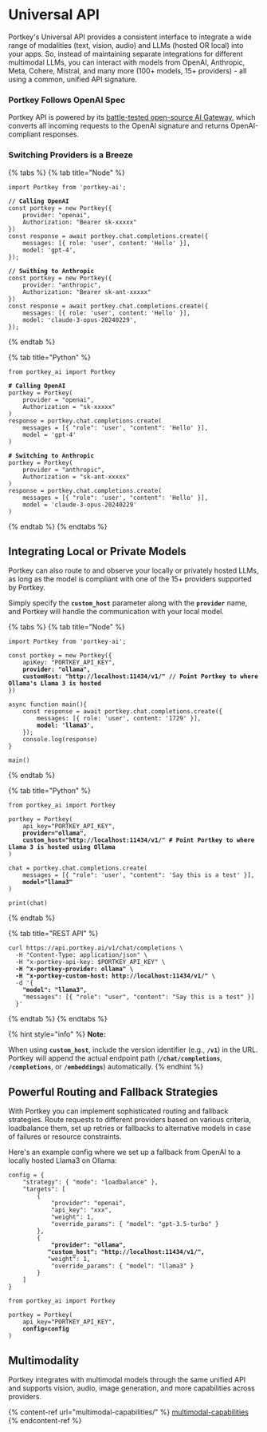 # Universal API

Portkey's Universal API provides a consistent interface to integrate a wide range of modalities (text, vision, audio) and LLMs (hosted OR local) into your apps. So, instead of maintaining separate integrations for different multimodal LLMs, you can interact with models from OpenAI, Anthropic, Meta, Cohere, Mistral, and many more (100+ models, 15+ providers) - all  using a common, unified API signature.

### Portkey Follows OpenAI Spec

Portkey API is powered by its [battle-tested open-source AI Gateway](https://github.com/portkey-ai/gateway), which converts all incoming requests to the OpenAI signature and returns OpenAI-compliant responses.

### Switching Providers is a Breeze

{% tabs %}
{% tab title="Node" %}
<pre class="language-typescript"><code class="lang-typescript">import Portkey from 'portkey-ai';

<strong>// Calling OpenAI
</strong>const portkey = new Portkey({
    provider: "openai",
    Authorization: "Bearer sk-xxxxx"
})
const response = await portkey.chat.completions.create({
    messages: [{ role: 'user', content: 'Hello' }],
    model: 'gpt-4',
});

<strong>// Swithing to Anthropic
</strong>const portkey = new Portkey({
    provider: "anthropic",
    Authorization: "Bearer sk-ant-xxxxx"
})
const response = await portkey.chat.completions.create({
    messages: [{ role: 'user', content: 'Hello' }],
    model: 'claude-3-opus-20240229',
});
</code></pre>
{% endtab %}

{% tab title="Python" %}
<pre class="language-python"><code class="lang-python">from portkey_ai import Portkey

<strong># Calling OpenAI
</strong>portkey = Portkey(
    provider = "openai",
    Authorization = "sk-xxxxx"
)
response = portkey.chat.completions.create(
    messages = [{ "role": 'user', "content": 'Hello' }],
    model = 'gpt-4'
)

<strong># Switching to Anthropic
</strong>portkey = Portkey(
    provider = "anthropic",
    Authorization = "sk-ant-xxxxx"
)
response = portkey.chat.completions.create(
    messages = [{ "role": 'user', "content": 'Hello' }],
    model = 'claude-3-opus-20240229'
)
</code></pre>
{% endtab %}
{% endtabs %}

## Integrating Local or Private Models

Portkey can also route to and observe your locally or privately hosted LLMs, as long as the model is compliant with one of the 15+ providers supported by Portkey.

Simply specify the **`custom_host`** parameter along with the **`provider`** name, and Portkey will handle the communication with your local model.

{% tabs %}
{% tab title="Node" %}
<pre class="language-typescript"><code class="lang-typescript">import Portkey from 'portkey-ai';

const portkey = new Portkey({
    apiKey: "PORTKEY_API_KEY",
<strong>    provider: "ollama",
</strong><strong>    customHost: "http://localhost:11434/v1/" // Point Portkey to where Ollama's Llama 3 is hosted
</strong>})

async function main(){
    const response = await portkey.chat.completions.create({
        messages: [{ role: 'user', content: '1729' }],
<strong>        model: 'llama3',
</strong>    });
    console.log(response)
}

main()
</code></pre>
{% endtab %}

{% tab title="Python" %}
<pre class="language-python"><code class="lang-python">from portkey_ai import Portkey

portkey = Portkey(
    api_key="PORTKEY_API_KEY",
<strong>    provider="ollama",
</strong><strong>    custom_host="http://localhost:11434/v1/" # Point Portkey to where Llama 3 is hosted using Ollama
</strong>)

chat = portkey.chat.completions.create(
    messages = [{ "role": 'user', "content": 'Say this is a test' }],
<strong>    model="llama3"
</strong>)

print(chat)
</code></pre>
{% endtab %}

{% tab title="REST API" %}
<pre class="language-bash"><code class="lang-bash">curl https://api.portkey.ai/v1/chat/completions \
  -H "Content-Type: application/json" \
  -H "x-portkey-api-key: $PORTKEY_API_KEY" \
<strong>  -H "x-portkey-provider: ollama" \
</strong><strong>  -H "x-portkey-custom-host: http://localhost:11434/v1/" \
</strong>  -d '{
<strong>    "model": "llama3",
</strong>    "messages": [{ "role": "user", "content": "Say this is a test" }]
  }'
</code></pre>
{% endtab %}
{% endtabs %}

{% hint style="info" %}
**Note:**&#x20;

When using **`custom_host`**, include the version identifier (e.g., **`/v1`**) in the URL. Portkey will append the actual endpoint path (**`/chat/completions`**, **`/completions`**, or **`/embeddings`**) automatically.
{% endhint %}

## Powerful Routing and Fallback Strategies

With Portkey you can implement sophisticated routing and fallback strategies. Route requests to different providers based on various criteria, loadbalance them, set up retries or fallbacks to alternative models in case of failures or resource constraints.

Here's an example config where we set up a fallback from OpenAI to a locally hosted Llama3 on Ollama:

<pre class="language-python"><code class="lang-python">config = {
	"strategy": { "mode": "loadbalance" },
	"targets": [
		{
			"provider": "openai",
			"api_key": "xxx",
			"weight": 1,
			"override_params": { "model": "gpt-3.5-turbo" }
		},
		{
<strong>			"provider": "ollama",
</strong><strong>			"custom_host": "http://localhost:11434/v1/",
</strong>			"weight": 1,
			"override_params": { "model": "llama3" }
		}
	]
}

from portkey_ai import Portkey

portkey = Portkey(
    api_key="PORTKEY_API_KEY",
<strong>    config=config
</strong>)
</code></pre>

## Multimodality

Portkey integrates with multimodal models through the same unified API and supports vision, audio, image generation, and more capabilities across providers.

{% content-ref url="multimodal-capabilities/" %}
[multimodal-capabilities](multimodal-capabilities/)
{% endcontent-ref %}
